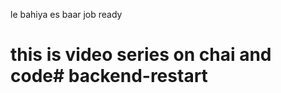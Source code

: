 le bahiya es baar job ready



#  this is video series on chai and code#   b a c k e n d - r e s t a r t  
 